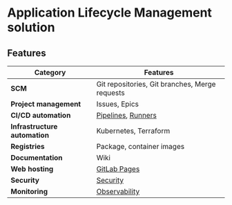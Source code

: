 # Application Lifecycle Management solution

## Features

Category                      | Features
------------------------------|-----------------------------------------------------
**SCM**                       | Git repositories, Git branches, Merge requests
**Project management**        | Issues, Epics
**CI/CD automation**          | [Pipelines](pipelines.md), [Runners](runners.md)
**Infrastructure automation** | Kubernetes, Terraform
**Registries**                | Package, container images
**Documentation**             | Wiki
**Web hosting**               | [GitLab Pages](pages.md)
**Security**                  | [Security](security.md)
**Monitoring**                | [Observability](observability.md)
